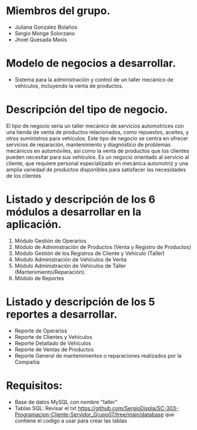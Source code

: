 # Miembros del grupo.

* Juliana Gonzalez Bolaños
* Sergio Monge Solorzano
* Jhoel Quesada Masis

# Modelo de negocios a desarrollar.

* Sistema para la administración y control de un taller mecánico de vehículos, incluyendo la venta de productos.

# Descripción del tipo de negocio.

El tipo de negocio sería un taller mecánico de servicios automotrices con una tienda de venta de productos relacionados, como repuestos, aceites, y otros suministros para vehículos. Este tipo de negocio se centra en ofrecer servicios de reparación, mantenimiento y diagnóstico de problemas mecánicos en automóviles, así como la venta de productos que los clientes pueden necesitar para sus vehículos. Es un negocio orientado al servicio al cliente, que requiere personal especializado en mecánica automotriz y una amplia variedad de productos disponibles para satisfacer las necesidades de los clientes


# Listado y descripción de los 6 módulos a desarrollar en la aplicación.

1. Módulo Gestión de Operarios          
2. Módulo de Administración de Productos (Venta y Registro de Productos)                   
3. Módulo Gestión de los Registros de Cliente y Vehículo (Taller)
4. Modulo Administración de Vehículos de Venta 
5. Módulo Administración de Vehículos de Taller (Mantenimiento/Reparación).         
6. Módulo de Reportes

# Listado y descripción de los 5 reportes a desarrollar.

* Reporte de Operarios
* Reporte de Clientes y Vehículos
* Reporte Detallado de Vehículos
* Reporte de Ventas de Productos
* Reporte General de mantenimientos o reparaciones realizados por la Compañía


# Requisitos: 
* Base de datos MySQL con nombre "taller"
* Tablas SQL: Revisar el txt https://github.com/SergioDispla/SC-303-Programacion-Cliente-Servidor_Grupo07/tree/main/database que contiene el codigo a usar para crear las tablas
